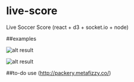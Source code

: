 # live-score
Live Soccer Score (react + d3 + socket.io + node)

##examples  


![alt result](https://github.com/alexadam/live-score/blob/master/ex1.png)

![alt result](https://github.com/alexadam/live-score/blob/master/ex2.png)



##to-do
use (http://packery.metafizzy.co/)

